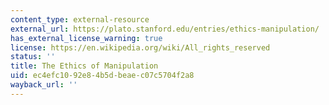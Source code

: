 ```yaml
---
content_type: external-resource
external_url: https://plato.stanford.edu/entries/ethics-manipulation/
has_external_license_warning: true
license: https://en.wikipedia.org/wiki/All_rights_reserved
status: ''
title: The Ethics of Manipulation
uid: ec4efc10-92e8-4b5d-beae-c07c5704f2a8
wayback_url: ''
---
```

